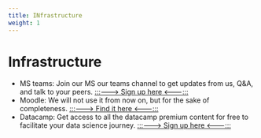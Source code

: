 ```yaml
---
title: INfrastructure
weight: 1
---
```


# Infrastructure

* MS teams: Join our MS our teams channel to get updates from us, Q&A, and talk to your peers. 
[:::---> Sign up here <---:::](https://teams.microsoft.com/l/team/19%3aes8QqsIg7aWqs5H8FiDjIbBvR2TD1Ij0h5WMqrj4q7w1%40thread.tacv2/conversations?groupId=27e87519-6680-4c87-9727-cd9670110071&tenantId=f5dbba49-ce06-496f-ac3e-0cf14361d934)  
* Moodle: We will not use it from now on, but for the sake of completeness. 
[:::---> Find it here <---:::](https://www.moodle.aau.dk/course/view.php?id=39082)  
* Datacamp: Get access to all the datacamp premium content for free to facilitate your data science journey.
[:::---> Sign up here <---:::](https://www.datacamp.com/groups/shared_links/699c2b8472e2ce943916a217d51aed46d3fe74c5b84d23d615b7eeb1a6e185b6)  